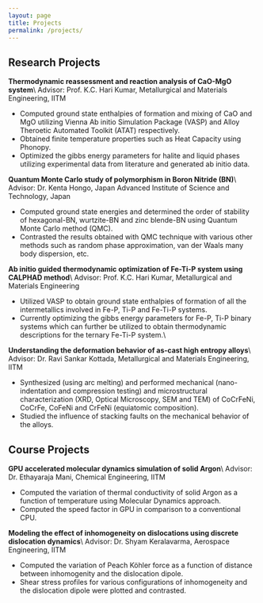 ```yaml
---
layout: page
title: Projects
permalink: /projects/
---
```

## Research Projects
**Thermodynamic reassessment and reaction analysis of CaO-MgO system**\\
Advisor: Prof. K.C. Hari Kumar, Metallurgical and Materials Engineering, IITM
* Computed ground state enthalpies of formation and mixing of CaO and MgO utilizing Vienna Ab initio Simulation Package (VASP) and Alloy Theroetic Automated Toolkit (ATAT) respectively.
* Obtained finite temperature properties such as Heat Capacity using Phonopy.
* Optimized the gibbs energy parameters for halite and liquid phases utilizing experimental data from literature and generated ab initio data.

**Quantum Monte Carlo study of polymorphism in Boron Nitride (BN)**\\
Advisor: Dr. Kenta Hongo, Japan Advanced Institute of Science and Technology, Japan
* Computed ground state energies and determined the order of stability of hexagonal-BN, wurtzite-BN and zinc blende-BN using Quantum Monte Carlo method (QMC).
* Contrasted the results obtained with QMC technique with various other methods such as random phase approximation, van der Waals many body dispersion, etc.

**Ab initio guided thermodynamic optimization of Fe-Ti-P system using CALPHAD method**\\
Advisor: Prof. K.C. Hari Kumar, Metallurgical and Materials Engineering
* Utilized VASP to obtain ground state enthalpies of formation of all the intermetallics involved in Fe-P, Ti-P and Fe-Ti-P systems.
* Currently optimizing the gibbs energy parameters for Fe-P, Ti-P binary systems which can further be utilized to obtain thermodynamic descriptions for the ternary Fe-Ti-P system.\\

**Understanding the deformation behavior of as-cast high entropy alloys**\\
Advisor: Dr. Ravi Sankar Kottada, Metallurgical and Materials Engineering, IITM
* Synthesized (using arc melting) and performed mechanical (nano-indentation and compression testing) and microstructural characterization (XRD, Optical Microscopy, SEM and TEM) of CoCrFeNi, CoCrFe, CoFeNi and CrFeNi (equiatomic composition).
* Studied the influence of stacking faults on the mechanical behavior of the alloys.

## Course Projects

**GPU accelerated molecular dynamics simulation of solid Argon**\\
Advisor: Dr. Ethayaraja Mani, Chemical Engineering, IITM
* Computed the variation of thermal conductivity of solid Argon as a function of temperature using Molecular Dynamics approach.
* Computed the speed factor in GPU in comparison to a conventional CPU.

**Modeling the effect of inhomogeneity on dislocations using discrete dislocation dynamics**\\
Advisor: Dr. Shyam Keralavarma, Aerospace Engineering, IITM
* Computed the variation of Peach Köhler force as a function of distance between inhomogenity and the dislocation dipole.
* Shear stress profiles for various configurations of inhomogeneity and the dislocation dipole were plotted and contrasted.
